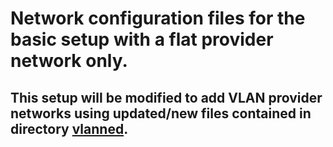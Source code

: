 # Network configuration files for the basic setup with a flat provider network only.

## This setup will be modified to add VLAN provider networks using updated/new files contained in directory [vlanned](../vlanned).
